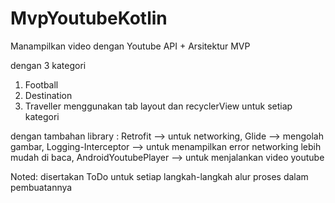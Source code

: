 # MvpYoutubeKotlin
Manampilkan video dengan Youtube API + Arsitektur MVP

dengan 3 kategori
1. Football
2. Destination
3. Traveller
menggunakan tab layout dan recyclerView untuk setiap kategori

dengan tambahan library : 
Retrofit --> untuk networking,
Glide --> mengolah gambar,
Logging-Interceptor --> untuk menampilkan error networking lebih mudah di baca,
AndroidYoutubePlayer --> untuk menjalankan video youtube

Noted: disertakan ToDo untuk setiap langkah-langkah alur proses dalam pembuatannya

